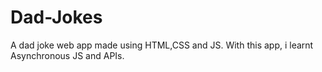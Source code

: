 # Dad-Jokes
A dad joke web app made using HTML,CSS and JS. With this app, i learnt Asynchronous JS and APIs. 
